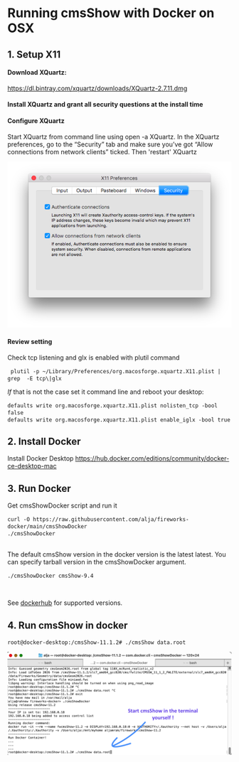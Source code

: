 # Running cmsShow with Docker on OSX

## 1. Setup X11

#### Download XQuartz: 
https://dl.bintray.com/xquartz/downloads/XQuartz-2.7.11.dmg

#### Install XQuartz and grant all security questions at the install time

#### Configure XQuartz
Start XQuartz from command line using open -a XQuartz. In the XQuartz preferences, go to the “Security” tab and make sure you’ve got “Allow connections from network clients” ticked. Then 'restart' XQuartz

![XQuartzPreferenceSetting](docs/xquartz_preferences.png)

#### Review setting
Check tcp listening and glx is enabled with plutil command
```
 plutil -p ~/Library/Preferences/org.macosforge.xquartz.X11.plist | grep  -E tcp\|glx
```

*If* that is not the case set it command line and reboot your desktop:
```
defaults write org.macosforge.xquartz.X11.plist nolisten_tcp -bool false
defaults write org.macosforge.xquartz.X11.plist enable_iglx -bool true
```
## 2. Install Docker
Install Docker Desktop
https://hub.docker.com/editions/community/docker-ce-desktop-mac

## 3. Run Docker 
Get cmsShowDocker script and run it
<br>
```
curl -O https://raw.githubusercontent.com/alja/fireworks-docker/main/cmsShowDocker
./cmsShowDocker
```
<br>
The default cmsShow version in the docker version is the latest latest. You can specify tarball version in the cmsShowDocker argument.

```
./cmsShowDocker cmsShow-9.4
```
<br>

See  [dockerhub](https://hub.docker.com/repository/docker/aljamrak/fireworks/tags?page=1&ordering=last_updated) for supported versions.


## 4. Run cmsShow in docker
```
root@docker-desktop:/cmsShow-11.1.2# ./cmsShow data.root 
```

![Docker terminal](docs/docker.png)
